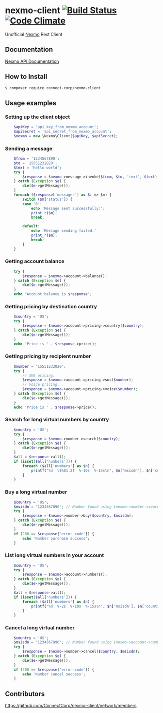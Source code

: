 nexmo-client [![Build Status](https://travis-ci.org/ConnectCorp/nexmo-client.svg?branch=master)](https://travis-ci.org/ConnectCorp/nexmo-client) [![Code Climate](https://codeclimate.com/github/ConnectCorp/nexmo-client/badges/gpa.svg)](https://codeclimate.com/github/ConnectCorp/nexmo-client)
============
Unofficial [Nexmo](https://www.nexmo.com/) Rest Client 
## Documentation
[Nexmo API Documentation](https://docs.nexmo.com/) 
## How to Install
```bash
$ composer require connect-corp/nexmo-client
```

## Usage examples

### Setting up the client object

```php
    $apiKey = 'api_key_from_nexmo_account';
    $apiSecret = 'api_secret_from_nexmo_account';
    $nexmo = new \Nexmo\Client($apiKey, $apiSecret);
```
    
### Sending a message
```php
	$from = '1234567890';
	$to = '15551232020';
	$text = 'hello world';
    try {
        $response = $nexmo->message->invoke($from, $to, 'text', $text);
    } catch (Exception $e) {
        die($e->getMessage());
    }
    foreach ($response['messages'] as $i => $m) {
        switch ($m['status']) {
        case '0':
            echo 'Message sent successfully:';
			print_r($m);
            break;

        default:
            echo 'Message sending failed:'
			print_r($m);
            break;
        }
    }
```
### Getting account balance
```php
	try {
	    $response = $nexmo->account->balance();
	} catch (Exception $e) {
        die($e->getMessage());
	}
	echo "Account balance is $response";
```
### Getting pricing by destination country
```php
	$country = 'US';
	try {
        $response = $nexmo->account->pricing->country($country);
	} catch (Exception $e) {
        die($e->getMessage());
	}
	echo 'Price is ' . $response->price();
```
### Getting pricing by recipient number
```php
	$number = '15551232020';
	try {
		// SMS pricing.
        $response = $nexmo->account->pricing->sms($number);
		// Voice pricing.
        $response = $nexmo->account->pricing->voice($number);
	} catch (Exception $e) {
        die($e->getMessage());
	}
	echo 'Price is ' . $response->price();
```
### Search for long virtual numbers by country
```php
	$country = 'US';
	try {
        $response = $nexmo->number->search($country);
	} catch (Exception $e) {
        die($e->getMessage());
	}
    $all = $response->all();
	if (isset($all['numbers'])) {
		foreach	($all['numbers'] as $n) {
            printf("%d  \$%01.2f  %-10s  %-15s\n", $n['msisdn'], $n['cost'], $n['type'], join(',', $n['features']));
		}
	}
```
### Buy a long virtual number
```php
	$country = 'US';
	$msisdn = '1234567890'; // Number found using $nexmo->number->search()
	try {
        $response = $nexmo->number->buy($country, $msisdn);
	} catch (Exception $e) {
        die($e->getMessage());
	}
	if (200 == $response['error-code']) {
		echo 'Number purchase success';
	}
```
### List long virtual numbers in your account
```php
	$country = 'US';
	try {
        $response = $nexmo->account->numbers();
	} catch (Exception $e) {
        die($e->getMessage());
	}
    $all = $response->all();
	if (isset($all['numbers'])) {
		foreach	($all['numbers'] as $n) {
            printf("%d  %-2s  %-10s  %-15s\n", $n['msisdn'], $n['country'], $n['type'], join(',', $n['features']));
		}
	}
```
### Cancel a long virtual number
```php
	$country = 'US';
	$msisdn = '1234567890'; // Number found using $nexmo->account->numbers()
	try {
        $response = $nexmo->number->cancel($country, $msisdn);
	} catch (Exception $e) {
        die($e->getMessage());
	}
	if (200 == $response['error-code']) {
		echo 'Number cancel success';
	}
```
## Contributors
https://github.com/ConnectCorp/nexmo-client/network/members
